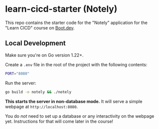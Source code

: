 # learn-cicd-starter (Notely)

This repo contains the starter code for the "Notely" application for the "Learn CICD" course on [Boot.dev](https://boot.dev).

## Local Development

Make sure you're on Go version 1.22+.

Create a `.env` file in the root of the project with the following contents:

```bash
PORT="8080"
```

Run the server:

```bash
go build -o notely && ./notely
```

**This starts the server in non-database mode.** It will serve a simple webpage at `http://localhost:8080`.

You do _not_ need to set up a database or any interactivity on the webpage yet. Instructions for that will come later in the course!

